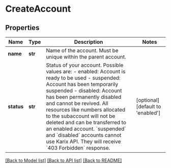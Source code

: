# CreateAccount

## Properties
Name | Type | Description | Notes
------------ | ------------- | ------------- | -------------
**name** | **str** | Name of the account. Must be unique within the parent account.  | 
**status** | **str** | Status of your account. Possible values are:   - enabled: Account is ready to be used   - suspended: Account has been temporarily suspended   - disabled: Account has been permanently disabled and             cannot be revived. All resources like numbers             allocated to the subaccount will not be deleted             and can be transferred to an enabled account.   &#x60;suspended&#x60; and &#x60;disabled&#x60; accounts cannot use Karix API. They will receive   &#x60;403 Forbidden&#x60; response.  | [optional] [default to 'enabled']

[[Back to Model list]](../README.md#documentation-for-models) [[Back to API list]](../README.md#documentation-for-api-endpoints) [[Back to README]](../README.md)


